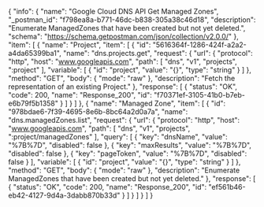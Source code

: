 {
  "info": {
    "name": "Google Cloud DNS API Get Managed Zones",
    "_postman_id": "f798ea8a-b771-46dc-b838-305a38c46d18",
    "description": "Enumerate ManagedZones that have been created but not yet deleted.",
    "schema": "https://schema.getpostman.com/json/collection/v2.0.0/"
  },
  "item": [
    {
      "name": "Project",
      "item": [
        {
          "id": "5616364f-1286-424f-a2a2-a4da65399ba1",
          "name": "dns.projects.get",
          "request": {
            "url": {
              "protocol": "http",
              "host": "www.googleapis.com",
              "path": [
                "dns",
                "v1",
                "projects",
                ":project"
              ],
              "variable": [
                {
                  "id": "project",
                  "value": "{}",
                  "type": "string"
                }
              ]
            },
            "method": "GET",
            "body": {
              "mode": "raw"
            },
            "description": "Fetch the representation of an existing Project."
          },
          "response": [
            {
              "status": "OK",
              "code": 200,
              "name": "Response_200",
              "id": "f70371ef-3105-41b0-b7eb-e6b79f5b1358"
            }
          ]
        }
      ]
    },
    {
      "name": "Managed Zone",
      "item": [
        {
          "id": "978bdae6-7f39-4695-8e6b-8bc64a2d0a7a",
          "name": "dns.managedZones.list",
          "request": {
            "url": {
              "protocol": "http",
              "host": "www.googleapis.com",
              "path": [
                "dns",
                "v1",
                "projects",
                ":project/managedZones"
              ],
              "query": [
                {
                  "key": "dnsName",
                  "value": "%7B%7D",
                  "disabled": false
                },
                {
                  "key": "maxResults",
                  "value": "%7B%7D",
                  "disabled": false
                },
                {
                  "key": "pageToken",
                  "value": "%7B%7D",
                  "disabled": false
                }
              ],
              "variable": [
                {
                  "id": "project",
                  "value": "{}",
                  "type": "string"
                }
              ]
            },
            "method": "GET",
            "body": {
              "mode": "raw"
            },
            "description": "Enumerate ManagedZones that have been created but not yet deleted."
          },
          "response": [
            {
              "status": "OK",
              "code": 200,
              "name": "Response_200",
              "id": "ef561b46-eb42-4127-9d4a-3dabb870b33d"
            }
          ]
        }
      ]
    }
  ]
}
